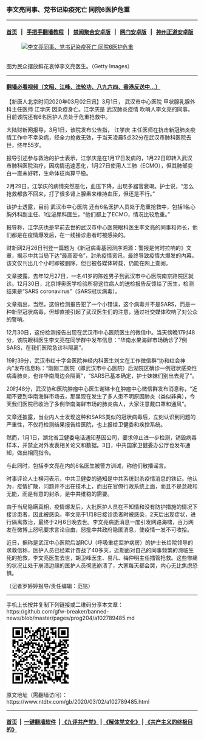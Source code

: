 ### 李文亮同事、党书记染疫死亡 同院6医护危重
------------------------

#### [首页](https://github.com/gfw-breaker/banned-news/blob/master/README.md) &nbsp;&nbsp;|&nbsp;&nbsp; [手把手翻墙教程](https://github.com/gfw-breaker/guides/wiki) &nbsp;&nbsp;|&nbsp;&nbsp; [禁闻聚合安卓版](https://github.com/gfw-breaker/bn-android) &nbsp;&nbsp;|&nbsp;&nbsp; [网门安卓版](https://github.com/oGate2/oGate) &nbsp;&nbsp;|&nbsp;&nbsp; [神州正道安卓版](https://github.com/SzzdOgate/update) 



<div><div class="featured_image">
 <a href="https://i.ntdtv.com/assets/uploads/2020/03/GettyImages-1199162702-1-800x450.jpg" target="_blank">
  <figure>
   <img alt="李文亮同事、党书记染疫死亡 同院6医护危重" src="https://i.ntdtv.com/assets/uploads/2020/03/GettyImages-1199162702-1-800x450-800x450.jpg"/>
  </figure><br/>
 </a>
 <span class="caption">
  图为民众摆放鲜花哀悼李文亮医生。（Getty Images）
 </span>
</div>
</div><hr/>

#### [翻墙必看视频（文昭、江峰、法轮功、八九六四、香港反送中...）](https://github.com/gfw-breaker/banned-news/blob/master/pages/link3.md)

<div><div class="post_content" itemprop="articleBody">
 <p>
  【新唐人北京时间2020年03月02日讯】3月1日，
  <ok href="https://www.ntdtv.com/gb/武汉市中心医院.htm">
   武汉市中心医院
  </ok>
  甲状腺乳腺外科主任医师
  <ok href="https://www.ntdtv.com/gb/江学庆.htm">
   江学庆
  </ok>
  因染疫身亡。江学庆是
  <ok href="https://www.ntdtv.com/gb/442749.htm">
   武汉肺炎疫情
  </ok>
  吹哨人李文亮的同事。目前该院还有6名医护人员处于危重抢救中。
 </p>
 <p>
  大陆财新网报导，3月1日，该院发布公告指，
  <ok href="https://www.ntdtv.com/gb/江学庆.htm">
   江学庆
  </ok>
  主任医师在抗击新冠肺炎疫情工作中不幸染病，经全力抢救无效，于当天凌晨5点32分在武汉市肺科医院去世，终年55岁。
 </p>
 <p>
  报导引述参与救治的护士表示，江学庆是在1月17日发病的，1月22日即转入武汉市肺科医院治疗，因病情迅速恶化，1月27日使用人工肺（ECMO），但其肺部变白一直未好转，生命体征尚算平稳。
 </p>
 <p>
  2月29日，江学庆的病情突然恶化，血压下降，出现多器官衰竭。护士说，“怎么抢救都救不回来，打了很多肾上腺素来维持血压，但还是不行。”
 </p>
 <p>
  该护士透露，目前
  <ok href="https://www.ntdtv.com/gb/武汉市中心医院.htm">
   武汉市中心医院
  </ok>
  还有6名医护人员处于危重抢救中，包括1名心胸外科副主任、1位泌尿科医生，“他们都上了ECMO，情况比较危重。”
 </p>
 <p>
  报导称，江学庆也是早前去世的武汉市中心医院眼科医生李文亮的同事和师长，他们都是在疫情爆发后，在一线接诊患者时被感染的。
 </p>
 <p>
  财新网2月26日刊登一篇题为《新冠病毒基因测序溯源：警报是何时拉响的》文章，揭示中共当局下达“最高密令”，封杀疫情资讯，最终导致疫情大爆发的内幕。该文仅刊出几个小时即被删除，但已被各媒体转载，仍能在网上查阅。
 </p>
 <p>
  文章披露，去年12月27日，一名41岁的陈姓男子到武汉市中心医院南京路院区就诊。12月30日，北京博奥医学检验所将这位病人的送检报告反馈给了医生，检测结果是“SARS coronavirus”（SARS冠状病毒）。
 </p>
 <p>
  文章指出，当然，这份检测报告犯了一个小错误，这个病毒并不是SARS，而是一种新型冠状病毒，但却直接引起了武汉医生们的注意，通过社交媒体吹响了对公众的警哨。
 </p>
 <p>
  12月30日，这份检测报告出现在武汉市中心医院医生的微信中。当天傍晚17时48分，该院眼科医生李文亮在同学群中发布信息：“华南水果海鲜市场确诊了7例SARS，在我们医院急诊科隔离”。
 </p>
 <p>
  19时39分，武汉市红十字会医院神经内科医生刘文在工作微信群“协和红会神内”发布信息称：“刚刚二医院（即武汉市中心医院）后湖院区确诊一例冠状感染性病毒肺炎，也许华南周边会隔离”，“SARS已基本确定，护士妹妹们别出去晃了”。
 </p>
 <p>
  20时48分，武汉协和医院肿瘤中心医生谢琳卡在肿瘤中心微信群发布消息称，“近期不要到华南海鲜市场去，那里现在发生了多人患不明原因肺炎（类似非典），今天我们医院已收治了多例华南海鲜市场的肺炎病人，大家注意戴口罩和通风”。
 </p>
 <p>
  文章还披露，当业内人士发现这种和SARS类似的冠状病毒后，立刻认识到问题的严重性，不仅将检测结果报告给医院，也上报给卫健委和疾控系统。
 </p>
 <p>
  然而，1月1日，湖北省卫健委电话通知基因公司，要求停止进一步检测，销毁病毒样本，并禁止对外发表相关论文和数据。3日，中共国家卫健委办公厅也发布通知，做出相同指令。
 </p>
 <p>
  与此同时，包括李文亮在内的8名医生被警方训诫，称他们散播谣言。
 </p>
 <p>
  时事评论人士横河表示，中共卫健委的通知是中共系统封杀疫情消息的铁证。他认为，疫情扩散，问题并不出在技术上，而出在官僚行政系统上面，而且不是怠政和无能，而是有意的封杀，是中共维稳的需要。
 </p>
 <p>
  由于当局隐瞒真相，疫情爆发后，大批医护人员在不知情和没有防护措施的情况下接诊患者，因此被感染。李文亮于1月8日接诊患者时被感染，2天后出现症状，进行隔离救治，最终于2月6日晚去世。李文亮病逝消息一度引发网路海啸，百万网友在微博上怒吼要求言论自由，怒批中共政府隐匿消息，使疫情一发不可收拾。
 </p>
 <p>
  近日，据称是武汉中心医院后湖RCU（呼吸重症监护病房）的护士长给院领导的求救信称，医护人员已经累计奋战了40多天，近期面对自己的同事频繁的濒临生死的抢救，李文亮医生去世，胡卫峰医生、易凡、梅仲明主任插管抢救。这些惨痛的状况让处于崩溃边缘的医护人员彻底崩溃了，大家每天都会哭，内心无比焦虑恐惧。
 </p>
 <p>
  （记者罗婷婷报导/责任编辑：范铭）
 </p>
 <div class="single_ad">
 </div>
</div>
</div>
<hr/>
手机上长按并复制下列链接或二维码分享本文章：<br/>
https://github.com/gfw-breaker/banned-news/blob/master/pages/prog204/a102789485.md <br/>
<a href='https://github.com/gfw-breaker/banned-news/blob/master/pages/prog204/a102789485.md'><img src='https://github.com/gfw-breaker/banned-news/blob/master/pages/prog204/a102789485.md.png'/></a> <br/>
原文地址（需翻墙访问）：https://www.ntdtv.com/gb/2020/03/02/a102789485.html


------------------------
#### [首页](https://github.com/gfw-breaker/banned-news/blob/master/README.md) &nbsp;|&nbsp; [一键翻墙软件](https://github.com/gfw-breaker/nogfw/blob/master/README.md) &nbsp;| [《九评共产党》](https://github.com/gfw-breaker/9ping.md/blob/master/README.md#九评之一评共产党是什么) | [《解体党文化》](https://github.com/gfw-breaker/jtdwh.md/blob/master/README.md) | [《共产主义的终极目的》](https://github.com/gfw-breaker/gczydzjmd.md/blob/master/README.md)


<img src='http://gfw-breaker.win/banned-news/pages/prog204/a102789485.md' width='0px' height='0px'/>